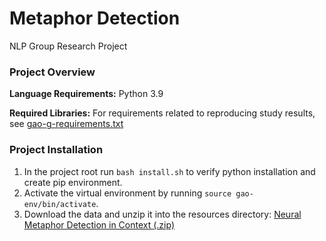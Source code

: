 # Metaphor Detection
NLP Group Research Project

### Project Overview
**Language Requirements:**
Python 3.9

**Required Libraries:**
For requirements related to reproducing study results, see [gao-g-requirements.txt](gao-g-requirements.txt)

### Project Installation
1. In the project root run `bash install.sh` to verify python installation and create pip environment.
2. Activate the virtual environment by running `source gao-env/bin/activate`.
3. Download the data and unzip it into the resources directory: [Neural Metaphor Detection in Context (.zip)](https://drive.google.com/file/d/1-jd_8Er26GKC330h1Vz30wInOT_64zbN/view)